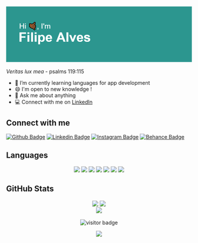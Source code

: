 ![hi](https://github.com/FilipeAlvesPRG/FilipeAlvesPRG/blob/main/header.png)

<i>Veritas lux mea</i> - psalms 119:115

- 🌱 I’m currently learning languages for app development
- 😄 I'm open to new knowledge !
- 💬 Ask me about anything
- 💻 Connect with me on [LinkedIn](https://www.linkedin.com/in/filipe-alves-886a64131/)

## Connect with me

[![Github Badge](https://img.shields.io/badge/-Github-000?style=flat-square&logo=Github&logoColor=white&link=https://github.com/FilipeAlvesPRG/)](https://github.com/FilipeAlvesPRG/)
[![Linkedin Badge](https://img.shields.io/badge/-LinkedIn-blue?style=flat-square&logo=Linkedin&logoColor=white&link=https://www.linkedin.com/in/filipe-alves-886a64131/)](https://www.linkedin.com/in/filipe-alves-886a64131/)
[![Instagram Badge](https://img.shields.io/badge/-Instagram-e4717a?style=flat-square&labelColor=e4717a&logo=instagram&logoColor=white&link=https://www.instagram.com/filipealves11/)](https://www.instagram.com/filipealvess11/)
[![Behance Badge](https://img.shields.io/badge/-Behance-0057FF?style=flat-square&labelColor=0057FF&logo=behance&logoColor=white&link=https://www.behance.net/filipealves27)](https://www.behance.net/filipealves27)

## Languages 
<p  align="center">
<img src= "https://i.postimg.cc/dtJ49f2b/html-5.png" width="80">
<img src= "https://i.postimg.cc/gcVg8pZy/css-3.png" width="80">
<img src= "https://i.postimg.cc/9F11gB1r/js.png" width="80">
<img src= "https://i.postimg.cc/yxHntQwS/atom.png" width="80">
<img src= "https://i.postimg.cc/K8Hfxv6b/vue.png" width="80">
<img src= "https://i.postimg.cc/L8XDcZ0v/swift.png" width="80">
<img src= "https://i.postimg.cc/0ysMmg7S/flutter.png" width="80">

</p>

## GitHub Stats

<p align="center">
	<img align="center" src="https://github-readme-stats.vercel.app/api/top-langs/?username=FilipeAlvesPRG&layout=compact">
	<img height="165" align="center" src="https://github-readme-stats.vercel.app/api?username=FilipeAlvesPRG&show_icons=true"><br>
	<img align="center" src="http://github-readme-streak-stats.herokuapp.com?user=FilipeAlvesPRG&hide_border=true&date_format=j%20M%5B%20Y%5D"><br><br>
	<img src="https://visitor-badge.glitch.me/badge?page_id=FilipeAlvesPRG.FilipeAlvesPRG" alt="visitor badge"/>
</p>

<!-- Begin: HubSpot Academy - HubSpot CMS for Developers Badge -->
<div class='academy-badge' align="center">
<a href='http://academy.hubspot.com/certification' title='HubSpot CMS for Developers'>
<img height="165" src='https://hubspot-academy.s3.amazonaws.com/prod/tracks/user-badges/46292399/bcec9b455a0445c0ac32c7f6604898a4.png?X-Amz-Algorithm=AWS4-HMAC-SHA256&X-Amz-Date=20220817T210954Z&X-Amz-SignedHeaders=host&X-Amz-Expires=18000&X-Amz-Credential=AKIAT26QUQEJQKIX43GP%2F20220817%2Fus-east-1%2Fs3%2Faws4_request&X-Amz-Signature=d773961f3a1380db01c814dc9c4dbf55e8723323e13c50194679aa825a1912f5' />
</a>
</div>
<!-- End: HubSpot Academy - HubSpot CMS for Developers Badge -->
